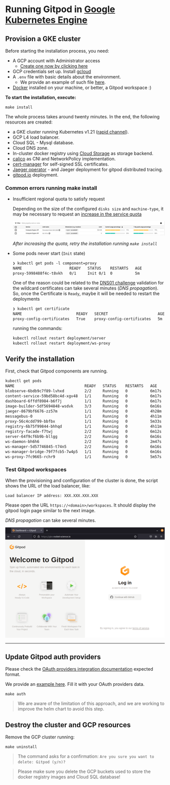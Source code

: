 # Running Gitpod in [Google Kubernetes Engine](https://cloud.google.com/kubernetes-engine)

## Provision a GKE cluster

Before starting the installation process, you need:

- A GCP account with Administrator access
  - [Create one now by clicking here](https://console.cloud.google.com/freetrial)
- GCP credentials set up. Install [gcloud](https://cloud.google.com/sdk/docs/install)
- A `.env` file with basic details about the environment.
  - We provide an example of such file [here](.env.example).
- [Docker](https://docs.docker.com/engine/install/) installed on your machine, or better, a Gitpod workspace :)

**To start the installation, execute:**

```shell
make install
```

The whole process takes around twenty minutes. In the end, the following resources are created:

- a GKE cluster running Kubernetes v1.21 ([rapid channel](https://cloud.google.com/kubernetes-engine/docs/release-notes-rapid)).
- GCP L4 load balancer.
- Cloud SQL - Mysql database.
- Cloud DNS zone.
- In-cluster docker registry using [Cloud Storage](https://cloud.google.com/storage) as storage backend.
- [calico](https://docs.projectcalico.org) as CNI and NetworkPolicy implementation.
- [cert-manager](https://cert-manager.io/) for self-signed SSL certificates.
- [Jaeger operator](https://github.com/jaegertracing/helm-charts/tree/main/charts/jaeger-operator) - and Jaeger deployment for gitpod distributed tracing.
- [gitpod.io](https://github.com/gitpod-io/gitpod) deployment.

### Common errors running make install

- Insufficient regional quota to satisfy request

  Depending on the size of the configured `disks size` and `machine-type`,
  it may be necessary to request an [increase in the service quota](https://console.cloud.google.com/iam-admin/quotas?usage=USED)

  [!["GCP project Quota"](./images/quota.png)](https://console.cloud.google.com/iam-admin/quotas?usage=USED)

  *After increasing the quota, retry the installation running `make install`*

- Some pods never start (`Init` state)

  ```shell
  ❯ kubectl get pods -l component=proxy
  NAME                     READY   STATUS    RESTARTS   AGE
  proxy-5998488f4c-t8vkh   0/1     Init 0/1  0          5m
  ```

  One of the reason could be related to the [DNS01 challenge](https://cert-manager.io/docs/configuration/acme/dns01/) validation for the wildcard certificates can take several minutes (*DNS propagation*).
  So, once the Certificate is `Ready`, maybe it will be needed to restart the deployments

  ```shell
  ❯ kubectl get certificate
  NAME                        READY   SECRET                      AGE
  proxy-config-certificates   True    proxy-config-certificates   5m
  ```

  running the commands:

  ```shell
  kubectl rollout restart deployment/server
  kubectl rollout restart deployment/ws-proxy
  ```

## Verify the installation

First, check that Gitpod components are running.

```shell
kubectl get pods
NAME                               READY   STATUS    RESTARTS   AGE
blobserve-6bdb9c7f89-lvhxd         2/2     Running   0          6m17s
content-service-59bd58bc4d-xgv48   1/1     Running   0          6m17s
dashboard-6ffdf8984-b6f7j          1/1     Running   0          6m17s
image-builder-5df5694848-wsdvk     3/3     Running   0          6m16s
jaeger-8679bf6676-zz57m            1/1     Running   0          4h28m
messagebus-0                       1/1     Running   0          4h11m
proxy-56c4cdd799-bbfbx             1/1     Running   0          5m33s
registry-6b75f99844-bhhqd          1/1     Running   0          4h11m
registry-facade-f7twj              2/2     Running   0          6m12s
server-64f9cf6b9b-bllgg            2/2     Running   0          6m16s
ws-daemon-bh6h6                    2/2     Running   0          2m47s
ws-manager-5d57746845-t74n5        2/2     Running   0          6m16s
ws-manager-bridge-79f7fcb5-7w4p5   1/1     Running   0          6m16s
ws-proxy-7fc9665-rchr9             1/1     Running   0          5m57s
```

### Test Gitpod workspaces

When the provisioning and configuration of the cluster is done, the script shows the URL of the load balancer,
like:

```shell
Load balancer IP address: XXX.XXX.XXX.XXX
```

Please open the URL `https://<domain>/workspaces`.
It should display the gitpod login page similar to the next image.

*DNS propagation* can take several minutes.

![Gitpod login page](./images/gitpod-login.png "Gitpod Login Page")

----

## Update Gitpod auth providers

Please check the [OAuth providers integration documentation](https://www.gitpod.io/docs/self-hosted/0.5.0/install/oauth) expected format.

We provide an [example here](./auth-providers-patch.yaml). Fill it with your OAuth providers data.

```console
make auth
```

> We are aware of the limitation of this approach, and we are working to improve the helm chart to avoid this step.

## Destroy the cluster and GCP resources

Remove the GCP cluster running:

```shell
make uninstall
```

> The command asks for a confirmation:
> `Are you sure you want to delete: Gitpod (y/n)?`

> Please make sure you delete the GCP buckets used to store the docker registry images and Cloud SQL database!
